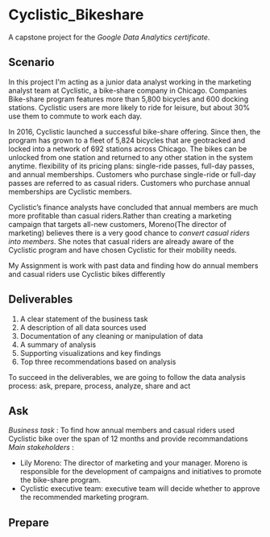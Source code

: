 # Cyclistic_Bikeshare
A capstone project for the *Google Data Analytics certificate*.
## Scenario
In this project I'm acting as a junior data analyst working in the marketing analyst team at Cyclistic, a bike-share company in Chicago. 
Companies Bike-share program features more than 5,800 bicycles and 600 docking stations. Cyclistic users are more likely to ride for leisure,
but about 30% use them to commute to work each day.

In 2016, Cyclistic launched a successful bike-share offering. Since then, the program has grown to a fleet of 5,824 bicycles that
are geotracked and locked into a network of 692 stations across Chicago. The bikes can be unlocked from one station and
returned to any other station in the system anytime. flexibility of its pricing plans: single-ride passes, full-day passes,
and annual memberships. Customers who purchase single-ride or full-day passes are referred to as casual riders. Customers
who purchase annual memberships are Cyclistic members.

Cyclistic’s finance analysts have concluded that annual members are much more profitable than casual riders.Rather than creating a marketing campaign that targets all-new customers, Moreno(The director of marketing) believes there is a very good chance to *convert casual riders into members*. She notes that casual riders are already aware of the Cyclistic program and have chosen Cyclistic for their mobility needs. 

My Assignment is work with past data and finding how do annual members and casual riders use Cyclistic bikes differently

## Deliverables
1. A clear statement of the business task
2. A description of all data sources used
3. Documentation of any cleaning or manipulation of data
4. A summary of analysis
5. Supporting visualizations and key findings
6. Top three recommendations based on analysis

To succeed in the deliverables, we are going to follow the data analysis process: ask, prepare, process, analyze, share and act

## Ask
*Business task* : To find how annual members and casual riders used Cyclistic bike over the span of 12 months and provide recommandations
*Main stakeholders* :
* Lily Moreno: The director of marketing and your manager. Moreno is responsible for the development of campaigns  and initiatives to promote the bike-share program.
* Cyclistic executive team: executive team will decide whether to approve the recommended marketing program.

## Prepare


